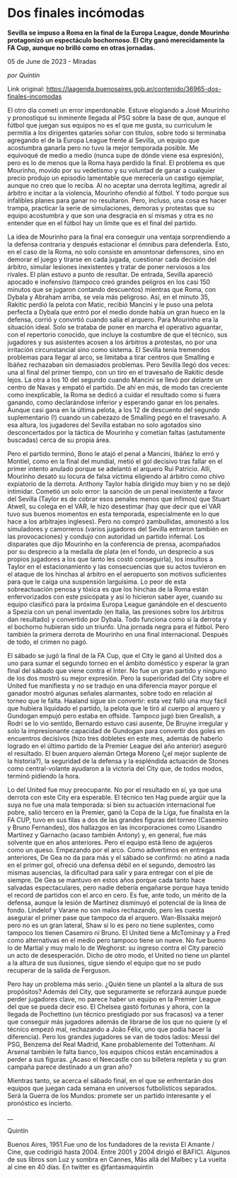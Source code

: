 # Dos finales incómodas

**Sevilla se impuso a Roma en la final de la Europa League, donde Mourinho protagonizó un espectáculo bochornoso. El City ganó merecidamente la FA Cup, aunque no brilló como en otras jornadas.**

05 de June de 2023 - Miradas

_por Quintin_

Link original: https://laagenda.buenosaires.gob.ar/contenido/36965-dos-finales-incomodas



El otro día cometí un error imperdonable. Estuve elogiando a José Mourinho y pronostiqué su inminente llegada al PSG sobre la base de que, aunque el fútbol que juegan sus equipos no es el que me gusta, su curriculum le permitía a los dirigentes qataríes soñar con títulos, sobre todo si terminaba agregando el de la Europa League frente al Sevilla, un equipo que acostumbra ganarla pero no tuvo la mejor temporada posible. Me equivoqué de medio a medio (nunca supe de dónde viene esa expresión), pero es lo de menos que la Roma haya perdido la final. El problema es que Mourinho, movido por su vedetismo y su voluntad de ganar a cualquier precio produjo un episodio lamentable que merecería un castigo ejemplar, aunque no creo que lo reciba. Al no aceptar una derrota legítima, agredir al árbitro e incitar a la violencia, Mourinho ofendió al fútbol. Y todo porque sus infalibles planes para ganar no resultaron. Pero, incluso, una cosa es hacer trampa, practicar la serie de simulaciones, demoras y protestas que su equipo acostumbra y que son una desgracia en sí mismas y otra es no entender que en el fútbol hay un límite que es el final del partido.




 La idea de Mourinho para la final era conseguir una ventaja sorprendiendo a la defensa contraria y después estacionar el ómnibus para defenderla. Esto, en el caso de la Roma, no solo consiste en amontonar defensores, sino en demorar el juego y tirarse en cada jugada, cuestionar cada decisión del árbitro, simular lesiones inexistentes y tratar de poner nerviosos a los rivales. El plan estuvo a punto de resultar. De entrada, Sevilla apareció apocado e inofensivo (tampoco creó grandes peligros en los casi 150 minutos que se jugaron contando descuentos) mientras que Roma, con Dybala y Abraham arriba, se veía más peligroso. Así, en el minuto 35, Rakitic perdió la pelota con Matic, recibió Mancini y le puso una pelota perfecta a Dybala que entró por el medio donde había un gran hueco en la defensa, corrió y convirtió cuando salía el arquero. Para Mourinho era la situación ideal. Solo se trataba de poner en marcha el operativo aguantar, con el repertorio conocido, que incluye la costumbre de que el técnico, sus jugadores y sus asistentes acosen a los árbitros a protestas, no por una irritación circunstancial sino como sistema. El Sevilla tenía tremendos problemas para llegar al arco, se limitaba a tirar centros que Smalling e Ibáñez rechazaban sin demasiados problemas. Pero Sevilla llegó dos veces: una al final del primer tiempo, con un tiro en el travesaño de Rakitic desde lejos. La otra a los 10 del segundo cuando Mancini se llevó por delante un centro de Navas y empató el partido. De ahí en más, de modo tan creciente como inexplicable, la Roma se dedicó a cuidar el resultado como si fuera ganando, como declarándose inferior y esperando ganar en los penales. Aunque casi gana en la última pelota, a los 12 de descuento del segundo suplementario (!) cuando un cabezazo de Smalling pegó en el travesaño. A esa altura, los jugadores del Sevilla estaban no solo agotados sino desconcertados por la táctica de Mourinho y cometían faltas (astutamente buscadas) cerca de su propia área. 

Pero el partido terminó, Bono le atajó el penal a Mancini, Ibáñez lo erró y Montiel, como en la final del mundial, metió el gol decisivo tras fallar en el primer intento anulado porque se adelantó el arquero Rui Patricio. Allí, Mourinho desató su locura de falsa víctima eligiendo al árbitro como chivo expiatorio de la derrota. Anthony Taylor había dirigido muy bien y no se dejó intimidar. Cometió un solo error: la sanción de un penal inexistente a favor del Sevilla (Taylor es de cobrar esos penales menos que ínfimos) que Stuart Atwell, su colega en el VAR, le hizo desestimar (hay que decir que el VAR tuvo sus buenos momentos en esta temporada, especialmente en lo que hace a los arbitrajes ingleses). Pero no compró zambullidas, amonestó a los simuladores y camorreros (varios jugadores del Sevilla entraron también en las provocaciones) y condujo con autoridad un partido infernal. Los disparates que dijo Mourinho en la conferencia de prensa, acompañados por su desprecio a la medalla de plata (en el fondo, un desprecio a sus propios jugadores a los que tanto les costó conseguirla), los insultos a Taylor en el estacionamiento y las consecuencias que su actos tuvieron en el ataque de los hinchas al árbitro en el aeropuerto son motivos suficientes para que le caiga una suspensión larguísima. Lo peor de esta sobreactuación penosa y tóxica es que los hinchas de la Roma están enfervorizados con este psicópata y así lo hicieron saber ayer, cuando su equipo clasificó para la próxima Europa League ganándole en el descuento a Spezia con un penal inventado (en Italia, las presiones sobre los árbitros dan resultado) y convertido por Dybala. Todo funciona como si la derrota y el bochorno hubieran sido un triunfo. Una jornada negra para el fútbol. Pero también la primera derrota de Mourinho en una final internacional. Después de todo, el crimen no pagó.
 



El sábado se jugó la final de la FA Cup, que el City le ganó al United dos a uno para sumar el segundo torneo en el ámbito doméstico y esperar la gran final del sábado que viene contra el Inter. No fue un gran partido y ninguno de los dos mostró su mejor expresión. Pero la superioridad del City sobre el United fue manifiesta y no se tradujo en una diferencia mayor porque el ganador mostró algunas señales alarmantes, sobre todo en relación al torneo que le falta. Haaland sigue sin convertir: esta vez falló una muy fácil que hubiera liquidado el partido, la pelota que le tiró al cuerpo al arquero y Gundogan empujó pero estaba en offside. Tampoco jugó bien Grealish, a Rodri se lo vio sentido, Bernardo estuvo casi ausente, De Bruyne irregular y solo la impresionante capacidad de Gundogan para convertir dos goles en encuentros decisivos (hizo tres dobletes en este mes, además de haberlo logrado en el último partido de la Premier League del año anterior) aseguró el resultado. El buen arquero alemán Ortega Moreno (¿el mejor suplente de la historia?), la seguridad de la defensa y la espléndida actuación de Stones como central-volante ayudaron a la victoria del City que, de todos modos, terminó pidiendo la hora.




Lo del United fue muy preocupante. No por el resultado en sí, ya que una derrota con este City era esperable. El técnico ten Hag puede argüir que la suya no fue una mala temporada: si bien su actuación internacional fue pobre, salió tercero en la Premier, ganó la Copa de la Liga, fue finalista en la FA CUP, tuvo en sus filas a dos de las grandes figuras del torneo (Casemiro y Bruno Fernandes), dos hallazgos en las incorporaciones como Lisandro Martínez y Garnacho (acaso también Antony) y, en general, fue más solvente que en años anteriores. Pero el equipo está lleno de agujeros como un queso. Empezando por el arco. Como advertimos en entregas anteriores, De Gea no da para más y el sábado se confirmó: no atinó a nada en el primer gol, ofreció una defensa débil en el segundo, demostró las mismas ausencias, la dificultad para salir y para entregar con el pie de siempre. De Gea se mantuvo en estos años porque cada tanto hace salvadas espectaculares, pero nadie debería engañarse porque haya tenido el record de partidos con el arco en cero. Es fue, ante todo, un mérito de la defensa, aunque la lesión de Martínez disminuyó el potencial de la línea de fondo. Lindelof y Varane no son malos rechazando, pero les cuesta asegurar el primer pase que tampoco da el arquero. Wan-Bissaka mejoró pero no es un gran lateral, Shaw sí lo es pero no tiene suplentes, como tampoco los tienen Casemiro ni Bruno. El United tiene a McTominay y a Fred como alternativas en el medio pero tampoco tiene un nueve. No fue bueno lo de Martial y muy malo lo de Weghorst: su ingreso contra el City pareció un acto de desesperación. Dicho de otro modo, el United no tiene un plantel a la altura de sus ilusiones, sigue siendo el equipo que no se pudo recuperar de la salida de Ferguson.




Pero hay un problema más serio. ¿Quién tiene un plantel a la altura de sus propósitos? Además del City, que seguramente se reforzará aunque puede perder jugadores clave, no parece haber un equipo en la Premier League del que se pueda decir eso. El Chelsea gastó fortunas y ahora, con la llegada de Pochettino (un técnico prestigiado por sus fracasos) va a tener que conseguir más jugadores además de librarse de los que no quiere (y el técnico empezó mal, rechazando a João Félix, uno que podía hacer la diferencia). Pero los grandes jugadores se van de todos lados: Messi del PSG, Benzema del Real Madrid, Kane probablemente del Tottenham. Al Arsenal también le falta banco, los equipos chicos están encaminados a perder a sus figuras. ¿Acaso el Neecastle con su billetera repleta y su gran campaña parece destinado a un gran año?




Mientras tanto, se acerca el sábado final, en el que se enfrentarán dos equipos que juegan cada semana en universos futbolísticos separados. Será la Guerra de los Mundos: promete ser un partido interesante y el pronóstico es incierto.




\_\_




Quintín




Buenos Aires, 1951.Fue uno de los fundadores de la revista El Amante / Cine, que codirigió hasta 2004. Entre 2001 y 2004 dirigió el BAFICI. Algunos de sus libros son Luz y sombra en Cannes, Más allá del Malbec y La vuelta al cine en 40 días. En twitter es @fantasmaquintin



